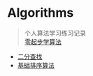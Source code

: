 # Algorithms

> 个人算法学习练习记录<br>
> [零起步学算法](https://leetcode.cn/leetbook/detail/learning-algorithms-with-leetcode/)

- [二分查找](doc/binary-search.md)
- [基础排序算法](doc/sort.md)